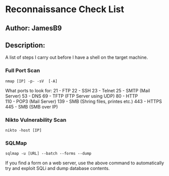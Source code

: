 # Reconnaissance Check List
## Author: JamesB9
## Description: 
A list of steps I carry out before I have a shell on the target machine.


### Full Port Scan

    nmap [IP] -p- -sV  [-A]
	
What ports to look for:
	21	 - FTP
	22	 - SSH
	23	 - Telnet 
	25	 - SMTP 	(Mail Server)
	53   - DNS
	69   - TFTP		(FTP Server using UDP)
	80	 - HTTP 	
	110  - POP3		(Mail Server)
	139  - SMB 		(Shring files, printes etc.)
	443  - HTTPS
	445  - SMB		(SMB over IP)
	
### Nikto Vulnerability Scan

	nikto -host [IP]
	
### SQLMap

	sqlmap -u [URL] --batch --forms --dump

If you find a form on a web server, use the above command to automatically try and exploit SQLi and dump database contents.

